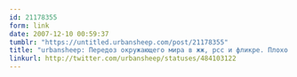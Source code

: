 ```yaml
---
id: 21178355
form: link
date: 2007-12-10 00:59:37
tumblr: "https://untitled.urbansheep.com/post/21178355"
title: "urbansheep: Передоз окружающего мира в жж, рсс и фликре. Плохо от этого. Пора в отпуск снова, пока не поздно. Осталось понять, как уехать куда-то самой."
linkurl: http://twitter.com/urbansheep/statuses/484103122
---
```



